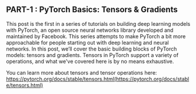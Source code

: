 ## PART-1 : PyTorch Basics: Tensors & Gradients
This post is the first in a series of tutorials on building deep learning models with PyTorch, an open source neural networks library developed and maintained by Facebook.
This series attempts to make PyTorch a bit more approachable for people starting out with deep learning and neural networks. In this post, we’ll cover the basic building blocks of PyTorch models: tensors and gradients.
Tensors in PyTorch support a variety of operations, and what we've covered here is by no means exhaustive.

You can learn more about tensors and tensor operations here: https://pytorch.org/docs/stable/tensors.html(https://pytorch.org/docs/stable/tensors.html)
